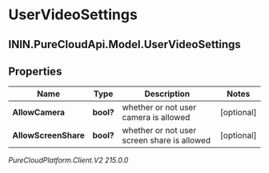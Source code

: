 # UserVideoSettings

## ININ.PureCloudApi.Model.UserVideoSettings

## Properties

|Name | Type | Description | Notes|
|------------ | ------------- | ------------- | -------------|
| **AllowCamera** | **bool?** | whether or not user camera is allowed | [optional] |
| **AllowScreenShare** | **bool?** | whether or not user screen share is allowed | [optional] |



_PureCloudPlatform.Client.V2 215.0.0_
